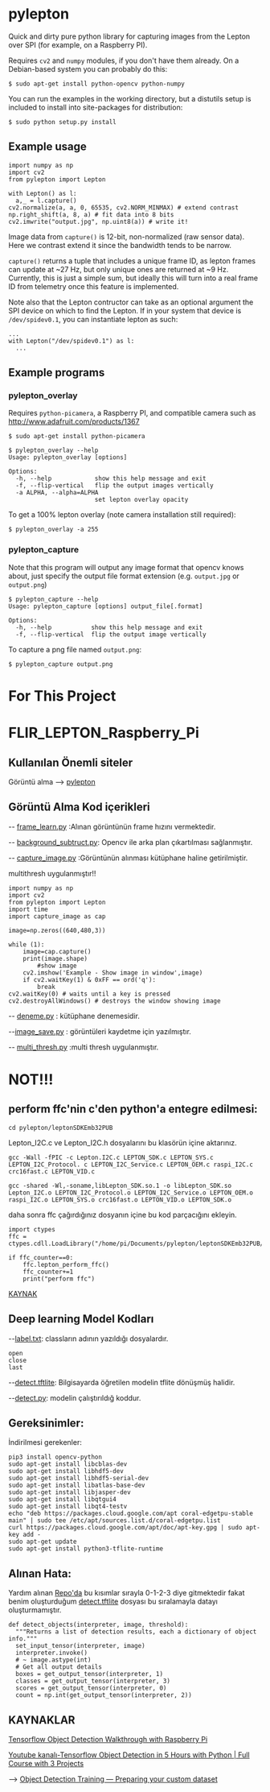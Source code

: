 # pylepton

Quick and dirty pure python library for capturing images from the Lepton over SPI (for example, on a Raspberry PI).

Requires `cv2` and `numpy` modules, if you don't have them already. On a Debian-based system you can probably do this:

    $ sudo apt-get install python-opencv python-numpy

You can run the examples in the working directory, but a distutils setup is included to install into site-packages for distribution:

    $ sudo python setup.py install

## Example usage

    import numpy as np
    import cv2
    from pylepton import Lepton

    with Lepton() as l:
      a,_ = l.capture()
    cv2.normalize(a, a, 0, 65535, cv2.NORM_MINMAX) # extend contrast
    np.right_shift(a, 8, a) # fit data into 8 bits
    cv2.imwrite("output.jpg", np.uint8(a)) # write it!

Image data from `capture()` is 12-bit, non-normalized (raw sensor data). Here we contrast extend it since the bandwidth tends to be narrow.

`capture()` returns a tuple that includes a unique frame ID, as lepton frames can update at ~27 Hz, but only unique ones are returned at ~9 Hz. Currently, this is just a simple sum, but ideally this will turn into a real frame ID from telemetry once this feature is implemented.

Note also that the Lepton contructor can take as an optional argument the SPI device on which to find the Lepton. If in your system that device is `/dev/spidev0.1`, you can instantiate lepton as such:

    ...
    with Lepton("/dev/spidev0.1") as l:
      ...

## Example programs

### pylepton_overlay

Requires `python-picamera`, a Raspberry PI, and compatible camera such as http://www.adafruit.com/products/1367

    $ sudo apt-get install python-picamera

    $ pylepton_overlay --help
    Usage: pylepton_overlay [options]

    Options:
      -h, --help            show this help message and exit
      -f, --flip-vertical   flip the output images vertically
      -a ALPHA, --alpha=ALPHA
                            set lepton overlay opacity

To get a 100% lepton overlay (note camera installation still required):

    $ pylepton_overlay -a 255

### pylepton_capture

Note that this program will output any image format that opencv knows about, just specify the output file format extension (e.g. `output.jpg` or `output.png`)

    $ pylepton_capture --help
    Usage: pylepton_capture [options] output_file[.format]

    Options:
      -h, --help           show this help message and exit
      -f, --flip-vertical  flip the output image vertically

To capture a png file named `output.png`:

    $ pylepton_capture output.png
    
    
# For This Project
# FLIR_LEPTON_Raspberry_Pi

## Kullanılan Önemli siteler

Görüntü alma --> [pylepton](https://github.com/groupgets/pylepton.git)

##  Görüntü Alma Kod içerikleri

-- [frame_learn.py]() :Alınan görüntünün frame hızını vermektedir.

-- [background_subtruct.py](): Opencv ile arka plan çıkartılması sağlanmıştır.

-- [capture_image.py]() :Görüntünün alınması kütüphane haline getirilmiştir. 

multithresh uygulanmıştır!!

```
import numpy as np
import cv2
from pylepton import Lepton
import time
import capture_image as cap

image=np.zeros((640,480,3))

while (1):
	image=cap.capture()
	print(image.shape)
		#show image
	cv2.imshow('Example - Show image in window',image)	
	if cv2.waitKey(1) & 0xFF == ord('q'):
		break 
cv2.waitKey(0) # waits until a key is pressed
cv2.destroyAllWindows() # destroys the window showing image
```

-- [deneme.py]() : kütüphane denemesidir.

--[image_save.py]() : görüntüleri kaydetme için yazılmıştır.

-- [multi_thresh.py]() :multi thresh uygulanmıştır.

# NOT!!!

## perform ffc'nin c'den python'a entegre edilmesi:


`cd pylepton/leptonSDKEmb32PUB`

Lepton_I2C.c ve Lepton_I2C.h dosyalarını bu klasörün içine aktarınız.

`gcc -Wall -fPIC -c Lepton.I2C.c LEPTON_SDK.c LEPTON_SYS.c LEPTON_I2C_Protocol. c LEPTON_I2C_Service.c LEPTON_OEM.c
raspi_I2C.c crc16fast.c LEPTON_VID.c`

`gcc -shared -Wl,-soname,libLepton_SDK.so.1 -o libLepton_SDK.so Lepton_I2C.o LEPTON_I2C_Protocol.o LEPTON_I2C_Service.o LEPTON_OEM.o raspi_I2C.o LEPTON_SYS.o crc16fast.o LEPTON_VID.o LEPTON_SDK.o`

daha sonra ffc çağırdığınız dosyanın içine bu kod parçacığını ekleyin.

```
import ctypes
ffc = ctypes.cdll.LoadLibrary("/home/pi/Documents/pylepton/leptonSDKEmb32PUB/libLepton_SDK.so")
```
```
if ffc_counter==0:
	ffc.lepton_perform_ffc()
	ffc_counter+=1
	print("perform ffc")
```
[KAYNAK](https://groups.google.com/g/flir-lepton/c/i8rq6g7wZuQ)
## Deep learning Model Kodları

--[label.txt](): classların adının yazıldığı dosyalardır.

```
open
close
last

```
--[detect.tftlite](): Bilgisayarda öğretilen  modelin tflite dönüşmüş halidir.

--[detect.py](): modelin çalıştırıldığ koddur.

## Gereksinimler:
İndirilmesi gerekenler:

```
pip3 install opencv-python 
sudo apt-get install libcblas-dev
sudo apt-get install libhdf5-dev
sudo apt-get install libhdf5-serial-dev
sudo apt-get install libatlas-base-dev
sudo apt-get install libjasper-dev 
sudo apt-get install libqtgui4 
sudo apt-get install libqt4-testv
echo "deb https://packages.cloud.google.com/apt coral-edgetpu-stable main" | sudo tee /etc/apt/sources.list.d/coral-edgetpu.list
curl https://packages.cloud.google.com/apt/doc/apt-key.gpg | sudo apt-key add -
sudo apt-get update
sudo apt-get install python3-tflite-runtime

```
## Alınan Hata:
Yardım alınan [Repo'da](https://github.com/nicknochnack/TFODRPi) bu kısımlar sırayla 0-1-2-3 diye gitmektedir fakat benim oluşturduğum [detect.tftlite]() dosyası bu sıralamayla datayı oluşturmamıştır. 

```
def detect_objects(interpreter, image, threshold):
  """Returns a list of detection results, each a dictionary of object info."""
  set_input_tensor(interpreter, image)
  interpreter.invoke()
  # ~ image.astype(int)
  # Get all output details
  boxes = get_output_tensor(interpreter, 1)
  classes = get_output_tensor(interpreter, 3)
  scores = get_output_tensor(interpreter, 0)
  count = np.int(get_output_tensor(interpreter, 2))

```
## KAYNAKLAR
[Tensorflow Object Detection Walkthrough with Raspberry Pi](https://github.com/nicknochnack/TFODRPi)

[Youtube kanalı-Tensorflow Object Detection in 5 Hours with Python | Full Course with 3 Projects](https://www.youtube.com/watch?v=yqkISICHH-U)

--> [Object Detection Training — Preparing your custom dataset](https://medium.com/deepquestai/object-detection-training-preparing-your-custom-dataset-6248679f0d1d)

    
    
